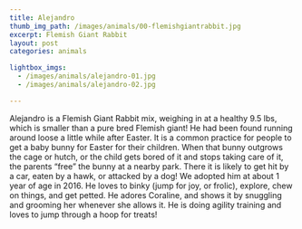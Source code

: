 ```yaml
---
title: Alejandro
thumb_img_path: /images/animals/00-flemishgiantrabbit.jpg
excerpt: Flemish Giant Rabbit
layout: post
categories: animals

lightbox_imgs:
  - /images/animals/alejandro-01.jpg
  - /images/animals/alejandro-02.jpg

---
```


Alejandro is a Flemish Giant Rabbit mix, weighing in at a healthy 9.5 lbs, which is smaller than
a pure bred Flemish giant! He had been found running around loose a little while after Easter. It
is a common practice for people to get a baby bunny for Easter for their children. When that bunny
outgrows the cage or hutch, or the child gets bored of it and stops taking care of it, the parents
“free” the bunny at a nearby park. There it is likely to get hit by a car, eaten by a hawk, or
attacked by a dog! We adopted him at about 1 year of age in 2016. He loves to binky (jump for joy,
or frolic), explore, chew on things, and get petted. He adores Coraline, and shows it by snuggling
and grooming her whenever she allows it. He is doing agility training and loves to jump through a
hoop for treats!